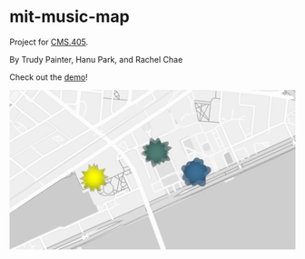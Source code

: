 # mit-music-map

Project for [CMS.405](https://cms405.github.io/).

By Trudy Painter, Hanu Park, and Rachel Chae

Check out the [demo](https://trudypainter.github.io/mit-music-map/)!

![](initmap.jpeg)
